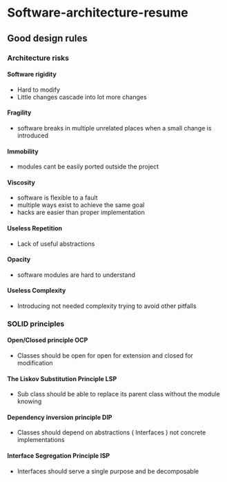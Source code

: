 # Software-architecture-resume

## Good design rules

### Architecture risks

#### Software rigidity

- Hard to modify
- Little changes cascade into lot more changes

#### Fragility

- software breaks in multiple unrelated places when a small change is introduced

#### Immobility

- modules cant be easily ported outside the project

#### Viscosity

- software is flexible to a fault
- multiple ways exist to achieve the same goal
- hacks are easier than proper implementation

#### Useless Repetition

- Lack of useful abstractions

#### Opacity

- software modules are hard to understand

#### Useless Complexity

- Introducing not needed complexity trying to avoid other pitfalls

### SOLID principles

#### Open/Closed principle OCP

- Classes should be open for open for extension and closed for modification

#### The Liskov Substitution Principle LSP

- Sub class should be able to replace its parent class without the module knowing

#### Dependency inversion principle DIP

- Classes should depend on abstractions ( Interfaces ) not concrete implementations

#### Interface Segregation Principle ISP

- Interfaces should serve a single purpose and be decomposable
